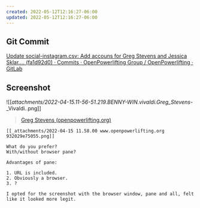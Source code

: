 ```yaml
---
created: 2022-05-12T12:16:27-06:00
updated: 2022-05-12T12:16:27-06:00
---
```





## Git Commit
[Update social-instagram.csv: Add accouns for Greg Stevens and Jessica Sklar.... (fa1d92d0) · Commits · OpenPowerlifting Group / OpenPowerlifting · GitLab](https://gitlab.com/openpowerlifting/opl-data/-/commit/fa1d92d079ac1600aa9ce958d45985a38611275c)



## Screenshot

![[_attachments/2022-04-15.11-56-51.219.BENNY-WIN.vivaldi.Greg_Stevens_-_Vivaldi..png]]
> [Greg Stevens (openpowerlifting.org)](https://www.openpowerlifting.org/u/gregstevens)

```ad-question
[[_attachments/2022-04-15 11.58.00 www.openpowerlifting.org 932029e75055.png]]

What do you prefer?
With/without browser pane?

Advantages of pane:

1. URL is included.
2. Obviously a browser.
3. ?

I opted for the screenshot with the browser window, pane and all, felt like it looked more legit.

```

